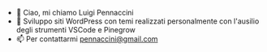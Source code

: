 - 👋 Ciao, mi chiamo Luigi Pennaccini
- 👀 Sviluppo siti WordPress con temi realizzati personalmente con l'ausilio degli strumenti VSCode e Pinegrow
- 📫 Per contattarmi pennaccini@gmail.com

<!---
lpennaccini/lpennaccini is a ✨ special ✨ repository because its `README.md` (this file) appears on your GitHub profile.
You can click the Preview link to take a look at your changes.
--->
